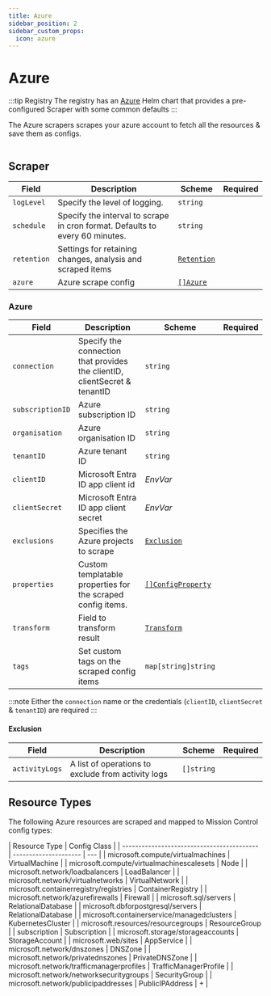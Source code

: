 ```yaml
---
title: Azure
sidebar_position: 2
sidebar_custom_props:
  icon: azure
---
```


# <Icon name="azure"/> Azure

:::tip Registry
The registry has an [Azure](/registry/azure) Helm chart that provides a pre-configured Scraper with some common defaults
:::

The Azure scrapers scrapes your azure account to fetch all the resources & save them as configs.

```yaml title="azure-scraper.yaml" file=<rootDir>/modules/config-db/fixtures/azure.yaml

```

## Scraper

| Field       | Description                                                                  | Scheme                                       | Required |
| ----------- | ---------------------------------------------------------------------------- | -------------------------------------------- | -------- |
| `logLevel`  | Specify the level of logging.                                                | `string`                                     |          |
| `schedule`  | Specify the interval to scrape in cron format. Defaults to every 60 minutes. | `string`                                     |          |
| `retention` | Settings for retaining changes, analysis and scraped items                   | [`Retention`](/config-db/concepts/retention) |          |
| `azure`     | Azure scrape config                                                          | [`[]Azure`](#azure)                          |          |

### Azure

| Field            | Description                                                                | Scheme                                                | Required |
| ---------------- | -------------------------------------------------------------------------- | ----------------------------------------------------- | -------- |
| `connection`     | Specify the connection that provides the clientID, clientSecret & tenantID | `string`                                              |          |
| `subscriptionID` | Azure subscription ID                                                      | `string`                                              |          |
| `organisation`   | Azure organisation ID                                                      | `string`                                              |          |
| `tenantID`       | Azure tenant ID                                                            | `string`                                              |          |
| `clientID`       | Microsoft Entra ID app client id                                           | <CommonLink to="secrets">_EnvVar_</CommonLink>        |          |
| `clientSecret`   | Microsoft Entra ID app client secret                                       | <CommonLink to="secrets">_EnvVar_</CommonLink>        |          |
| `exclusions`     | Specifies the Azure projects to scrape                                     | [`Exclusion`](#exclusion)                             |          |
| `properties`     | Custom templatable properties for the scraped config items.                | [`[]ConfigProperty`](/reference/config-db/properties) |          |
| `transform`      | Field to transform result                                                  | [`Transform`](/config-db/concepts/transform)          |          |
| `tags`           | Set custom tags on the scraped config items                                | `map[string]string`                                   |          |

:::note
Either the `connection` name or the credentials (`clientID`, `clientSecret` & `tenantID`) are required
:::

#### Exclusion

| Field          | Description                                        | Scheme     | Required |
| -------------- | -------------------------------------------------- | ---------- | -------- |
| `activityLogs` | A list of operations to exclude from activity logs | `[]string` |          |

## Resource Types

The following Azure resources are scraped and mapped to Mission Control config types:

| Resource Type                              | Config Class          |
| ------------------------------------------ | --------------------- | --- |
| microsoft.compute/virtualmachines          | VirtualMachine        |
| microsoft.compute/virtualmachinescalesets  | Node                  |
| microsoft.network/loadbalancers            | LoadBalancer          |
| microsoft.network/virtualnetworks          | VirtualNetwork        |
| microsoft.containerregistry/registries     | ContainerRegistry     |
| microsoft.network/azurefirewalls           | Firewall              |
| microsoft.sql/servers                      | RelationalDatabase    |
| microsoft.dbforpostgresql/servers          | RelationalDatabase    |
| microsoft.containerservice/managedclusters | KubernetesCluster     |
| microsoft.resources/resourcegroups         | ResourceGroup         |
| subscription                               | Subscription          |
| microsoft.storage/storageaccounts          | StorageAccount        |
| microsoft.web/sites                        | AppService            |
| microsoft.network/dnszones                 | DNSZone               |
| microsoft.network/privatednszones          | PrivateDNSZone        |
| microsoft.network/trafficmanagerprofiles   | TrafficManagerProfile |
| microsoft.network/networksecuritygroups    | SecurityGroup         |
| microsoft.network/publicipaddresses        | PublicIPAddress       | +   |
